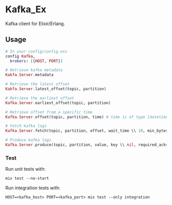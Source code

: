 Kafka_Ex
========

Kafka client for Elixir/Erlang.

Usage
-----

```elixir
# In your config/config.exs
config Kafka,
  brokers: [{HOST, PORT}]

# Retrieve kafka metadata
Kakfa.Server.metadata

# Retrieve the latest offset
Kakfa.Server.latest_offset(topic, partition)

# Retrieve the earliest offset
Kafka.Server.earliest_offset(topic, partition)

# Retrieve offset from a specific time
Kafka.Server.offset(topic, partition, time) # time is of type [datetime](http://erlang.org/doc/man/calendar.html#type-datetime)

# Fetch kafka logs
Kafka.Server.fetch(topic, partition, offset, wait_time \\ 10, min_bytes \\ 1, max_bytes \\ 1_000_000)

# Produce kafka logs
Kafka.Server.produce(topic, partition, value, key \\ nil, required_acks \\ 0, timeout \\ 100)
```


### Test
Run unit tests with:
```
mix test --no-start
```

Run integration tests with:
```
HOST=<kafka_host> PORT=<kafka_port> mix test --only integration
```
